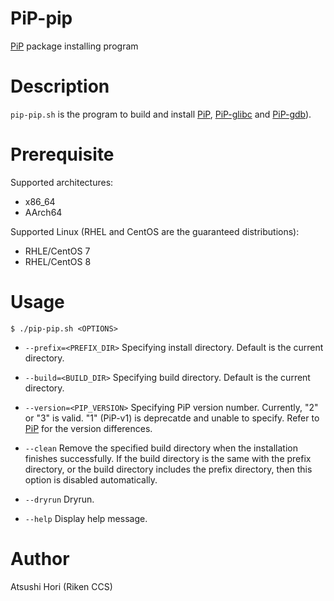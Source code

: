# PiP-pip

[PiP](../../../PiP) package installing program

# Description

`pip-pip.sh` is the program to build and install
[PiP](../../PiP), [PiP-glibc](../../../PiP-glibc) and
[PiP-gdb](../../../PiP-gdb)).

# Prerequisite

Supported architectures:

- x86_64
- AArch64

Supported Linux (RHEL and CentOS are the guaranteed distributions):

- RHLE/CentOS 7
- RHEL/CentOS 8

# Usage

    $ ./pip-pip.sh <OPTIONS>

- `--prefix=<PREFIX_DIR>`
  Specifying install directory. Default is the current directory.

- `--build=<BUILD_DIR>`
  Specifying build directory. Default is the current directory.

- `--version=<PIP_VERSION>`
  Specifying PiP version number. Currently, "2" or "3" is valid. "1"
  (PiP-v1) is deprecatde and unable to specify.  Refer to
  [PiP](../../PiP) for the version differences.

- `--clean`
  Remove the specified build directory when the installation finishes
  successfully.  If the build directory is the
  same with the prefix directory, or the build directory includes the
  prefix directory, then this option is disabled automatically.

- `--dryrun`
  Dryrun.

- `--help`
  Display help message.

# Author

Atsushi Hori (Riken CCS)
